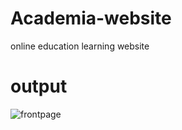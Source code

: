# Academia-website
online education learning website

# output

![frontpage](https://user-images.githubusercontent.com/87287905/211185761-ddc8086b-f275-450f-9d03-de697c7ad795.jpeg)

